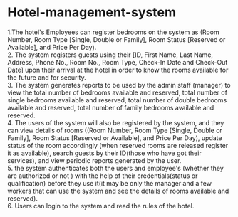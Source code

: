 # Hotel-management-system
1.The hotel's Employees can register bedrooms on the system as (Room Number, Room Type [Single, Double or Family], Room Status [Reserved or Available], and Price Per Day). <br />
2. The system registers guests using their [ID, First Name, Last Name, Address, Phone No., Room No., Room Type, Check-In Date and Check-Out Date] upon their arrival at the hotel in order to know the rooms available for the future and for security. <br />
3. The system generates reports to be used by the admin staff (manager) to view the total number of bedrooms available and reserved, total number of single bedrooms available and reserved, total number of double bedrooms available and reserved, total number of family bedrooms available and reserved. <br />
4. The users of the system will also be registered by the system, and they can view details of rooms ((Room Number, Room Type [Single, Double or Family], Room Status [Reserved or Available], and Price Per Day), update status of the room accordingly (when reserved rooms are released register it as available), search guests by their ID(those who have got their services), and view periodic reports generated by the user. <br />
5. the system authenticates both the users and employee's (whether they are authorized or not ) with the help of their credentials(status or qualification) before they use it(it may be only the manager and a few workers that can use the system and see the details of rooms available and reserved). <br />
6. Users can login to the system and read the rules of the hotel.
